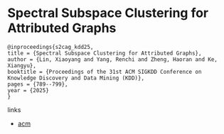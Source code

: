 # Spectral Subspace Clustering for Attributed Graphs

```
@inproceedings{s2cag_kdd25,
title = {Spectral Subspace Clustering for Attributed Graphs},
author = {Lin, Xiaoyang and Yang, Renchi and Zheng, Haoran and Ke, Xiangyu},
booktitle = {Proceedings of the 31st ACM SIGKDD Conference on Knowledge Discovery and Data Mining (KDD)},
pages = {789--799},
year = {2025}
}
```

links
- [acm](https://dl.acm.org/doi/10.1145/3690624.3709207)
